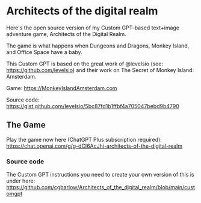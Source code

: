 # Architects of the digital realm
Here's the open source version of my Custom GPT-based text+image adventure game, Architects of the Digital Realm.

The game is what happens when Dungeons and Dragons, Monkey Island, and Office Space have a baby.

This Custom GPT is based on the great work of @levelsio (see: https://github.com/levelsio) and their work on The Secret of Monkey Island: Amsterdam.

Game: https://MonkeyIslandAmsterdam.com

Source code: https://gist.github.com/levelsio/5bc87fd1b1ffbf4a705047bebd9b4790

## The Game
Play the game now here (ChatGPT Plus subscription required):
https://chat.openai.com/g/g-dCI6AcJhi-architects-of-the-digital-realm

### Source code
The Custom GPT instructions you need to create your own version of this is under here: 
https://github.com/cgbarlow/Architects_of_the_digital_realm/blob/main/customgpt
